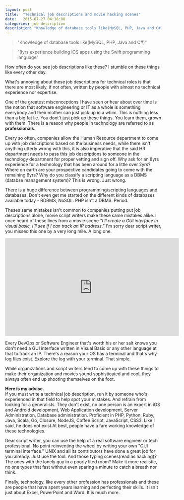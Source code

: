 ```yaml
---
layout: post
title:  "Technical job descriptions and movie hacking scenes"
date:   2015-07-27 04:18:00
categories: job description
description: "Knowledge of database tools like(MySQL, PHP, Java and C#)"
---
```

<blockquote>
	<p>"Knowledge of database tools like(MySQL, PHP, Java and C#)"</p>
</blockquote>
<blockquote>
	<p>"8yrs experience building iOS apps using the Swift programming language"</p>
</blockquote>

How often do you see job descriptions like these? I stumble on these things like every other day.

What's annoying about these job descriptions for technical roles is that there are most likely, if not often, written by people with almost no technical experience nor expertise.

One of the greatest misconceptions I have seen or hear about over time is the notion that software engineering or IT as a whole is something everybody and their mother can just pick up in a whim. This is nothing less than a big fat lie. You dont't just pick up these things. You learn them, grown with them. There is a reason why people in technology are referred to as <strong>professionals</strong>.

Every so often, companies allow the Human Resource department to come up with job descriptions based on the business needs, while there isn't anything utterly wrong with this, it is also imperative that the said HR department needs to pass this job descriptions to someone in the technology department for proper vetting and sign off. Why ask for an 8yrs experience for a technology that has been around for a little over 2yrs? Where on earth are your prospective candidates going to come with the remaining 6yrs? Why do you classify a scripting language as a DBMS (databse management system)? This is wrong. Just wrong.

There is a huge difference between programming/scripting languages and databases. Don't even get me started on the different kinds of databases available today - RDBMS, NoSQL. PHP isn't a DBMS. Period.

Theses same mistakes isn't common to companies putting put job descriptions alone, movie script writers make these same mistakes alike. I once heard of these lines from a movie scene <em>"I'll create a GUI interface in visual basic, I'll see if I can track an IP address."</em> I'm sorry dear script writer, you missed this one by a very long mile. A long one.

<iframe width="560" height="315" src="https://www.youtube.com/embed/hkDD03yeLnU" frameborder="0" allowfullscreen></iframe>

<p></p>
Every DevOps or Software Engineer that's worth his or her salt knows you don't need a GUI interface written in Visual Basic or any other language at that to track an IP. There's a reason your OS has a terminal and that's why log files exist. Explore the log with your terminal. That simple.

While organizations and script writers tend to come up with these things to make their organization and movies sound sophisticated and cool, they always often end up shooting themselves on the foot.

<strong>Here is my advise.</strong><br/>
If you must write a technical job description, run it by someone who's experienced in that field to help spot your mistakes. And refrain from looking for a generalists. They don't exist, no one person is an expert in iOS and Android development, Web Application development, Server Administration, Database administration. Proficient in PHP, Python, Ruby, Java, Scala, Go, Closure, NodeJS, Coffee Script, JavaScript, CSS3. Like I said, he does not exist.At best, people have a fare working knowledge of these technologies.

Dear script writer, you can use the help of a real software engineer or tech professional. No point reinventing the wheel by writing your own "GUI terminal interface." UNIX and all its contributors have done a great job for you already. Just use the tool. And those typing scenes(read as hacking)? The ones with the lonely guy in a poorly lited room? Make it more realistic, no one types that fast without even sparing a minute to catch a breath nor think.

Finally, technology, like every other profession has professionals and these are people that have spent years learning and perfecting their skills. It isn't just about Excel, PowerPoint and Word. It is much more.